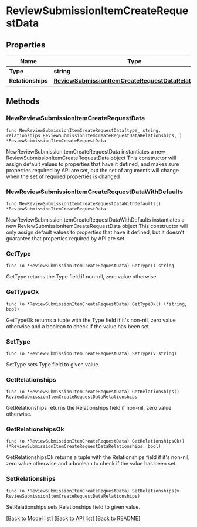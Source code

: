 # ReviewSubmissionItemCreateRequestData

## Properties

Name | Type | Description | Notes
------------ | ------------- | ------------- | -------------
**Type** | **string** |  | 
**Relationships** | [**ReviewSubmissionItemCreateRequestDataRelationships**](ReviewSubmissionItemCreateRequestDataRelationships.md) |  | 

## Methods

### NewReviewSubmissionItemCreateRequestData

`func NewReviewSubmissionItemCreateRequestData(type_ string, relationships ReviewSubmissionItemCreateRequestDataRelationships, ) *ReviewSubmissionItemCreateRequestData`

NewReviewSubmissionItemCreateRequestData instantiates a new ReviewSubmissionItemCreateRequestData object
This constructor will assign default values to properties that have it defined,
and makes sure properties required by API are set, but the set of arguments
will change when the set of required properties is changed

### NewReviewSubmissionItemCreateRequestDataWithDefaults

`func NewReviewSubmissionItemCreateRequestDataWithDefaults() *ReviewSubmissionItemCreateRequestData`

NewReviewSubmissionItemCreateRequestDataWithDefaults instantiates a new ReviewSubmissionItemCreateRequestData object
This constructor will only assign default values to properties that have it defined,
but it doesn't guarantee that properties required by API are set

### GetType

`func (o *ReviewSubmissionItemCreateRequestData) GetType() string`

GetType returns the Type field if non-nil, zero value otherwise.

### GetTypeOk

`func (o *ReviewSubmissionItemCreateRequestData) GetTypeOk() (*string, bool)`

GetTypeOk returns a tuple with the Type field if it's non-nil, zero value otherwise
and a boolean to check if the value has been set.

### SetType

`func (o *ReviewSubmissionItemCreateRequestData) SetType(v string)`

SetType sets Type field to given value.


### GetRelationships

`func (o *ReviewSubmissionItemCreateRequestData) GetRelationships() ReviewSubmissionItemCreateRequestDataRelationships`

GetRelationships returns the Relationships field if non-nil, zero value otherwise.

### GetRelationshipsOk

`func (o *ReviewSubmissionItemCreateRequestData) GetRelationshipsOk() (*ReviewSubmissionItemCreateRequestDataRelationships, bool)`

GetRelationshipsOk returns a tuple with the Relationships field if it's non-nil, zero value otherwise
and a boolean to check if the value has been set.

### SetRelationships

`func (o *ReviewSubmissionItemCreateRequestData) SetRelationships(v ReviewSubmissionItemCreateRequestDataRelationships)`

SetRelationships sets Relationships field to given value.



[[Back to Model list]](../README.md#documentation-for-models) [[Back to API list]](../README.md#documentation-for-api-endpoints) [[Back to README]](../README.md)


